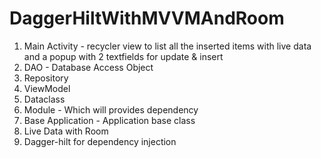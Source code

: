 # DaggerHiltWithMVVMAndRoom

1. Main Activity - recycler view to list all the inserted items with live data and a popup with 2 textfields for update & insert
2. DAO - Database Access Object
3. Repository
4. ViewModel
5. Dataclass
6. Module - Which will provides dependency
7. Base Application - Application base class
8. Live Data with Room
9. Dagger-hilt for dependency injection
